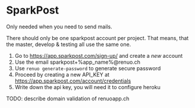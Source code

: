 # SparkPost

Only needed when you need to send mails.

There should only be one sparkpost account per project. That means, that the master, develop & testing all use the same one.

1. Go to https://app.sparkpost.com/sign-up/ and create a *new* account
2. Use the email sparkpost+%app_name%@renuo.ch
3. Use ```renuo generate-password``` to generate secure password
4. Proceed by creating a new API_KEY at https://app.sparkpost.com/account/credentials
5. Write down the api key, you will need it to configure heroku

TODO: describe domain validation of renuoapp.ch
